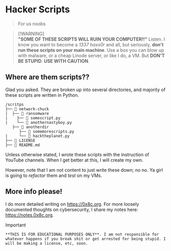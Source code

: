 # Hacker Scripts
> For us noobs



> [!WARNING]\
> **"SOME OF THESE SCRIPTS WILL RUIN YOUR COMPUTER!!"**
    Listen. I know you want to become a *1337 haxx0r* and all, but seriously, **don't run these scripts on your main machine**. Use a box you can blow up with malware, or a cheap Linode server, or like I do, a VM. But **DON'T BE STUPID**. **USE WITH CAUTION**.




## Where are them scripts??

Glad you asked. They are broken up into several directories, and majority of these scripts are written in Python.

```
/scritps
├── 📁 network-chuck
|  ├── 📁 ransomware
|    ├── 📄 somescript.py
|    └── 📄 anothernastyboy.py
   ├── 📁 anotherdir
      ├── 📄 somemorescripts.py
|     └── 📄 hacktheplanet.py
├── 📄 LICENSE
├── 📄 README.md
```

Unless otherwise stated, I wrote these scripts with the instruction of YouTube channels. When I get better at this, I will create my own.

However, note that I am not content to just write these down; no no. Ya girl is going to *refactor* them and *test* on my VMs.

## More info please!

I do more detailed writing on https://0x8c.org. For more loosely documented thoughts on cybersecurity, I share my notes here: https://notes.0x8c.org.


> [!IMPORTANT]
    **THIS IS FOR EDUCATIONAL PURPOSES ONLY**. I am not responsible for whatever happens if you break shit or get arrested for being stupid. I will be making a license, etc, soon.